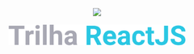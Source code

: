 
<p align="center">
  <img src="https://github.com/KRochaS/ignews/blob/master/.github/ignite-logo.svg" width="350" > 
  
</p>
<p align="center">
  <img src="https://github.com/KRochaS/ignews/blob/master/.github/trilha-reactjs.svg" width="350" >
</p>
